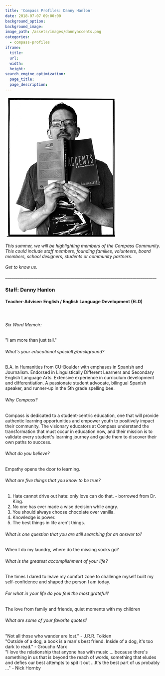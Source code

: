 ```yaml
---
title: 'Compass Profiles: Danny Hanlon'
date: 2018-07-07 09:00:00
background_option:
background_image:
image_path: /assets/images/dannyaccents.png
categories:
  - compass-profiles
iframe:
  title:
  url:
  width:
  height:
search_engine_optimization:
  page_title:
  page_description:
---
```


![](/assets/images/dannyaccents.png)

<address>This summer, we will be highlighting members of the Compass Community.&nbsp; This could include staff members, founding families, volunteers, board members, school designers, students or community partners.</address>

<address>&nbsp;</address>

<address>Get to know us.</address>

\_\_\_\_\_\_\_\_\_\_\_\_\_\_\_\_\_\_\_\_\_\_\_\_\_\_\_\_\_\_\_\_\_\_\_\_\_\_\_\_\_\_\_\_\_\_\_\_\_\_\_\_\_\_\_\_\_\_\_\_\_\_\_\_\_\_\_\_\_\_\_\_\_\_\_\_

### Staff: Danny Hanlon

#### Teacher-Adviser: English / English Language Development (ELD)

####  

###### Six Word Memoir: 

"I am more than just tall."

###### What's your educational specialty/background?

B.A. in Humanities from CU-Boulder with emphases in Spanish and Journalism. Endorsed in Linguistically Different Learners and Secondary English Language Arts. Extensive experience in curriculum development and differentiation. A passionate student advocate, bilingual Spanish speaker, and runner-up in the 5th grade spelling bee.

###### Why Compass?

Compass is dedicated to a student-centric education, one that will provide authentic learning opportunities and empower youth to positively impact their community. The visionary educators at Compass understand the transformation that must occur in education now, and their mission is to validate every student's learning journey and guide them to discover their own paths to success.

###### What do you believe?

Empathy opens the door to learning.

###### What are five things that you know to be true?

1. Hate cannot drive out hate: only love can do that. - borrowed from Dr. King.
2. No one has ever made a wise decision while angry.
3. You should always choose chocolate over vanilla.
4. Knowledge is power.
5. The best things in life aren't things.

###### What is one question that you are still searching for an answer to?

When I do my laundry, where do the missing socks go?

###### What is the greatest accomplishment of your life?

The times I dared to leave my comfort zone to challenge myself built my self-confidence and shaped the person I am today.

###### For what in your life do you feel the most grateful?

The love from family and friends, quiet moments with my children

###### What are some of your favorite quotes?

"Not all those who wander are lost." - J.R.R. Tolkien<br>"Outside of a dog, a book is a man's best friend. Inside of a dog, it's too dark to read." - Groucho Marx<br>"I love the relationship that anyone has with music … because there's something in us that is beyond the reach of words, something that eludes and defies our best attempts to spit it out …It's the best part of us probably …" - Nick Hornby